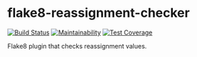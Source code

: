 # flake8-reassignment-checker
[![Build Status](https://travis-ci.com/RentalCat/flake8-reassignment-checker.svg?token=Vmz2Dcr13iE5dECVhdbN&branch=master)](https://travis-ci.com/RentalCat/flake8-reassignment-checker)
[![Maintainability](https://api.codeclimate.com/v1/badges/f979e12c2b052f176a96/maintainability)](https://codeclimate.com/github/RentalCat/flake8-reassignment-checker/maintainability)
[![Test Coverage](https://api.codeclimate.com/v1/badges/f979e12c2b052f176a96/test_coverage)](https://codeclimate.com/github/RentalCat/flake8-reassignment-checker/maintainability)

Flake8 plugin that checks reassignment values.
